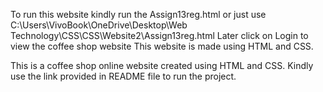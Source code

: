 To run this website kindly run the Assign13reg.html or just use C:\Users\VivoBook\OneDrive\Desktop\Web Technology\CSS\CSS\Website2\Assign13reg.html
Later click on Login to view the coffee shop website
This website is made using HTML and CSS.

This is a coffee shop online website created using HTML and CSS. Kindly use the link provided in README file to run the project.
